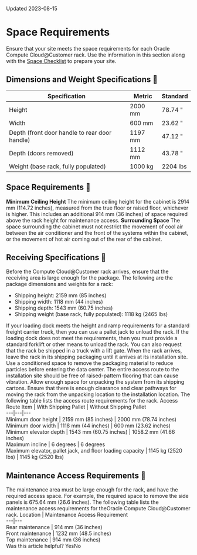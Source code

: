 Updated 2023-08-15
# Space Requirements
Ensure that your site meets the space requirements for each Oracle Compute Cloud@Customer rack.
Use the information in this section along with the [Space Checklist](https://docs.oracle.com/en-us/iaas/compute-cloud-at-customer/topics/site-prep/site-checklists.htm#site_checklists__space-checklist) to prepare your site.
## Dimensions and Weight Specifications 🔗 
Specification | Metric | Standard  
---|---|---  
Height |  2000 mm |  78.74 "  
Width |  600 mm |  23.62 "  
Depth (front door handle to rear door handle) |  1197 mm |  47.12 "  
Depth (doors removed) |  1112 mm |  43.78 "  
Weight (base rack, fully populated) |  1000 kg |  2204 lbs  
## Space Requirements 🔗 
**Minimum Ceiling Height**
The minimum ceiling height for the cabinet is 2914 mm (114.72 inches), measured from the true floor or raised floor, whichever is higher. This includes an additional 914 mm (36 inches) of space required above the rack height for maintenance access. 
**Surrounding Space**
The space surrounding the cabinet must not restrict the movement of cool air between the air conditioner and the front of the systems within the cabinet, or the movement of hot air coming out of the rear of the cabinet. 
## Receiving Specifications 🔗 
Before the Compute Cloud@Customer rack arrives, ensure that the receiving area is large enough for the package. The following are the package dimensions and weights for a rack: 
  * Shipping height: 2159 mm (85 inches) 
  * Shipping width: 1118 mm (44 inches) 
  * Shipping depth: 1543 mm (60.75 inches) 
  * Shipping weight (base rack, fully populated): 1118 kg (2465 lbs) 


If your loading dock meets the height and ramp requirements for a standard freight carrier truck, then you can use a pallet jack to unload the rack. If the loading dock does not meet the requirements, then you must provide a standard forklift or other means to unload the rack. You can also request that the rack be shipped in a truck with a lift gate. 
When the rack arrives, leave the rack in its shipping packaging until it arrives at its installation site. Use a conditioned space to remove the packaging material to reduce particles before entering the data center. The entire access route to the installation site should be free of raised-pattern flooring that can cause vibration. 
Allow enough space for unpacking the system from its shipping cartons. Ensure that there is enough clearance and clear pathways for moving the rack from the unpacking location to the installation location. The following table lists the access route requirements for the rack. 
Access Route Item  |  With Shipping Pallet  |  Without Shipping Pallet   
---|---|---  
Minimum door height  |  2159 mm (85 inches)  |  2000 mm (78.74 inches)   
Minimum door width  |  1118 mm (44 inches)  |  600 mm (23.62 inches)   
Minimum elevator depth  |  1543 mm (60.75 inches)  |  1058.2 mm (41.66 inches)   
Maximum incline  |  6 degrees  |  6 degrees   
Maximum elevator, pallet jack, and floor loading capacity  |  1145 kg (2520 lbs)  |  1145 kg (2520 lbs)   
## Maintenance Access Requirements 🔗 
The maintenance area must be large enough for the rack, and have the required access space. For example, the required space to remove the side panels is 675.64 mm (26.6 inches). 
The following table lists the maintenance access requirements for theOracle Compute Cloud@Customer rack. 
Location  |  Maintenance Access Requirement   
---|---  
Rear maintenance  |  914 mm (36 inches)   
Front maintenance  |  1232 mm (48.5 inches)   
Top maintenance  |  914 mm (36 inches)   
Was this article helpful?
YesNo

